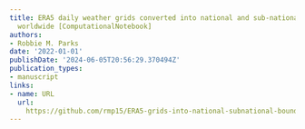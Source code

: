 ```yaml
---
title: ERA5 daily weather grids converted into national and sub-national boundaries
  worldwide [ComputationalNotebook]
authors:
- Robbie M. Parks
date: '2022-01-01'
publishDate: '2024-06-05T20:56:29.370494Z'
publication_types:
- manuscript
links:
- name: URL
  url: 
    https://github.com/rmp15/ERA5-grids-into-national-subnational-boundaries-Worldwide
---
```


